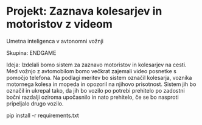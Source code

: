 # Projekt: Zaznava kolesarjev in motoristov z videom
Umetna inteligenca v avtonomni vožnji

Skupina: ENDGAME

Ideja: Izdelali bomo sistem za zaznavo motoristov in kolesarjev na cesti. Med vožnjo z avtomobilom bomo večkrat zajemali video posnetke s pomočjo telefona. Na podlagi meritev bo sistem označil kolesarja, voznika motornega kolesa in mopeda in opozoril na njihovo prisotnost. Sistem jih bo označil in ukrepal tako, da jih bo vozilo po potrebi prehitelo po zadostni bočni razdalji oziroma upočasnilo in nato prehitelo, če se bo nasproti pripeljalo drugo vozilo.

pip install -r requirements.txt
